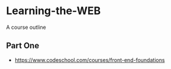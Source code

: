 # Learning-the-WEB
A course outline

## Part One

 - https://www.codeschool.com/courses/front-end-foundations
